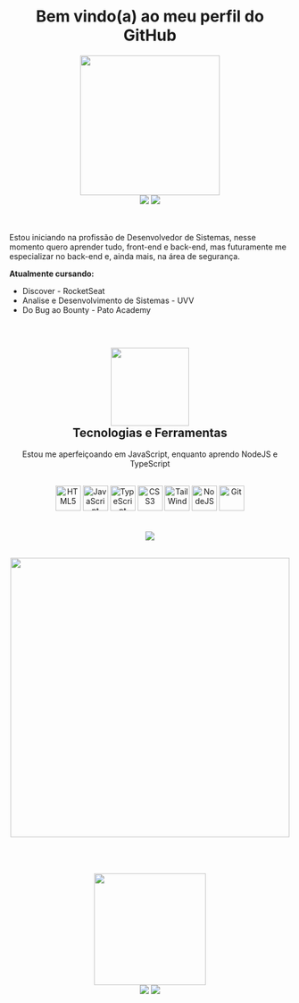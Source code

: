 <h1 align="center"><strong>
Bem vindo(a) ao meu perfil do GitHub <br>
</strong></h1> 



<!-- Redes Sociais -->

<div align="center">  
   
<img width="250em" src="https://github.com/Ldragk/.github/blob/main/042afc68eee2ca78de3e3b4d7de80b96-removebg-preview.png?raw=true">
<br>
<a target="_blank" href = "mailto:lucasvm.ti@gmail.com"><img src="https://img.shields.io/badge/Gmail-D14836?style=for-the-badge&logo=gmail&logoColor=white"></a>    
<a target="_blank" href="https://www.linkedin.com/in/lucas-v-marangoni/" target="_blank"><img src="https://img.shields.io/badge/-LinkedIn-%230077B5?style=for-the-badge&logo=linkedin&logoColor=white"></a>   
<!--    <a target="_blank" href="https://www.instagram.com/ldragk.dev/" target="_blank"><img src="https://img.shields.io/badge/Instagram-E4405F?style=for-the-badge&logo=instagram&logoColor=white"></a>   -->
</div> 

<br>



<br>

<p>Estou iniciando na profissão de Desenvolvedor de Sistemas, nesse momento quero aprender tudo, front-end e back-end, mas futuramente me especializar no back-end e, ainda mais, na área de segurança.
    
   <strong> Atualmente cursando: </strong>  

   - Discover - RocketSeat
   - Analise e Desenvolvimento de Sistemas - UVV
   - Do Bug ao Bounty - Pato Academy
    
</p>

##


<!-- Tecnologias -->

<div style="display: inline-block" align="center">
    
<h2>
    <img width="140em" src="https://github.com/Ldragk/.github/blob/main/92b006644a805adc7d06a70a4cd190b1-removebg-preview.png?raw=true"><br>
    <strong>Tecnologias e Ferramentas</strong>
</h2>    
<p> Estou me aperfeiçoando em JavaScript, enquanto aprendo NodeJS e TypeScript </p>

<br>
<img width="45px" src="https://cdn.jsdelivr.net/gh/devicons/devicon/icons/html5/html5-plain.svg" title="HTML5" />        
<img width="45px" src="https://cdn.jsdelivr.net/gh/devicons/devicon/icons/javascript/javascript-plain.svg" title="JavaScript"/>
<img width="45px" src="https://cdn.jsdelivr.net/gh/devicons/devicon/icons/typescript/typescript-plain.svg" title="TypeScript"/>
<img width="45px" src="https://cdn.jsdelivr.net/gh/devicons/devicon/icons/css3/css3-plain.svg" title="CSS3"/> 
<img width="45px" src="https://cdn.jsdelivr.net/gh/devicons/devicon/icons/tailwindcss/tailwindcss-plain.svg" title="TailWind"/>
<!-- <img width="30px" src="https://cdn.jsdelivr.net/gh/devicons/devicon/icons/react/react-original.svg" title="React"/> -->
    
<img width="45px" src="https://cdn.jsdelivr.net/gh/devicons/devicon/icons/nodejs/nodejs-original.svg" title="NodeJS" />

<img width="45px" src="https://cdn.jsdelivr.net/gh/devicons/devicon/icons/git/git-original.svg" title="Git" />
    
</div><br><br><br>

<!-- CodeWars -->

<div align="center" href="https://www.codewars.com/users/Ldragk">
<a target="_blank" title="Clique para abrir meu perfil do CodeWar" href="https://www.codewars.com/users/Ldragk"><img src="https://www.codewars.com/users/Ldragk/badges/large"></a>
</div><br>

<!-- Linguagens Usadas -->

<div align="center" >
    
   <img width="500em"  src="https://github-readme-stats.vercel.app/api/top-langs/?username=Ldragk&layout=compact&langs_count=7&theme=midnight-purple"/></a>
</div> <br><br><br>
                                                                                                                      
<!-- Redes sociais -->                                                                                                                     

<div>  
   
   <div align="center"> 
     <img width="200em" src="https://github.com/Ldragk/.github/blob/main/313ed4273882b810b87cc77cced80679-removebg-preview.png?raw=true">
   </div>    
    <div align="center">  
    <a target="_blank" href = "mailto:lucasvm.ti@gmail.com"><img src="https://img.shields.io/badge/Gmail-D14836?style=for-the-badge&logo=gmail&logoColor=white"></a>    
    <a target="_blank" href="https://www.linkedin.com/in/lucas-v-marangoni/" target="_blank"><img src="https://img.shields.io/badge/-LinkedIn-%230077B5?style=for-the-badge&logo=linkedin&logoColor=white"></a>   
   <!-- <a target="_blank" href="https://www.instagram.com/ldragk.dev/" target="_blank"><img src="https://img.shields.io/badge/Instagram-E4405F?style=for-the-badge&logo=instagram&logoColor=white"></a>   -->   
    </div> 
</div> 
   

                                                                                                               
                                                                                                   
